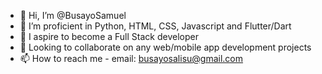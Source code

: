 - 👋 Hi, I’m @BusayoSamuel
- 👀 I’m proficient in Python, HTML, CSS, Javascript and Flutter/Dart
- 🌱 I aspire to become a Full Stack developer
- 💞️ Looking to collaborate on any web/mobile app development projects
- 📫 How to reach me - email: busayosalisu@gmail.com

<!---
bsnga/bsnga is a ✨ special ✨ repository because its `README.md` (this file) appears on your GitHub profile.
You can click the Preview link to take a look at your changes.
--->
